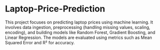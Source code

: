 # Laptop-Price-Prediction
This project focuses on predicting laptop prices using machine learning. It involves data ingestion, preprocessing (handling missing values, scaling, encoding), and building models like Random Forest, Gradient Boosting, and Linear Regression. The models are evaluated using metrics such as Mean Squared Error and R² for accuracy.
